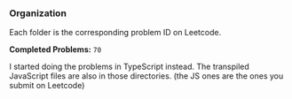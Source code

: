 ### Organization

Each folder is the corresponding problem ID on Leetcode.

**Completed Problems:** `70`

I started doing the problems in TypeScript instead. The transpiled JavaScript files are also in those directories. (the JS ones are the ones you submit on Leetcode)
